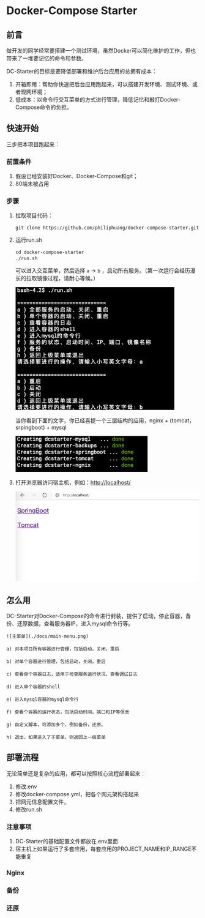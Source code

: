# Docker-Compose Starter
## 前言

做开发的同学经常要搭建一个测试环境，虽然Docker可以简化维护的工作，但也带来了一堆要记忆的命令和参数。

DC-Starter的目标是要降低部署和维护后台应用的总拥有成本：
1. 开箱即用：帮助你快速把后台应用跑起来，可以搭建开发环境、测试环境、或者现网环境；
2. 低成本：以命令行交互菜单的方式进行管理，降低记忆和敲打Docker-Compose命令的负担。

## 快速开始

三步把本项目跑起来：

### 前置条件
1. 假设已经安装好Docker、Docker-Compose和git；
2. 80端未被占用

### 步骤
1. 拉取项目代码：

    ```
    git clone https://github.com/philiphuang/docker-compose-starter.git
    ```

2. 运行run.sh

    ```
    cd docker-compose-starter
    ./run.sh
    ```
    可以进入交互菜单，然后选择 ```a``` -> ```b``` ，启动所有服务。（第一次运行会经历漫长的拉取镜像过程，请耐心等候。）

    ![首次启动](docs/first-start.png)

    当你看到下面的文字，你已经喜提一个三层结构的应用，nginx + (tomcat，srpingboot) + mysql

    ![首次启动完成](docs/done-first-start.png)

3. 打开浏览器访问宿主机，例如：[http://localhost/](http://localhost/)

    ![主页](docs/home-page.png)

## 怎么用

DC-Starter对Docker-Compose的命令进行封装，提供了启动，停止容器，备份、还原数据，查看服务器IP，进入mysql命令行等。

    ![主菜单](./docs/main-menu.png)

    a) 对本项目所有容器进行管理，包括启动，关闭，重启

    b) 对单个容器进行管理，包括启动，关闭，重启

    c) 查看单个容器日志，适用于检查服务运行状况，查看调试日志

    d) 进入单个容器的shell

    e) 进入mysql容器的mysql命令行

    f) 查看个容器的运行状态，包括启动时间，端口和IP等信息

    g) 自定义脚本，可添加多个，例如备份，还原。

    h) 退出，如果进入了子菜单，则返回上一级菜单

## 部署流程

无论简单还是复杂的应用，都可以按照核心流程部署起来：
1. 修改.env
2. 修改docker-compose.yml，把各个网元架构搭起来
3. 把网元信息配置文件，
4. 修改run.sh

### 注意事项
1. DC-Starter的基础配置文件都放在.env里面
1. 宿主机上如果运行了多套应用，每套应用的PROJECT_NAME和IP_RANGE不能重复

### Nginx

### 备份

### 还原
